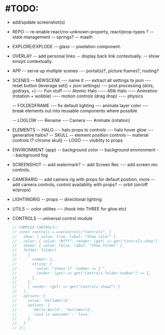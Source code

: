 # #TODO:

- add/update screenshot(s)

- REPO
  -- re-enable react/no-unknown-property, react/prop-types ?
  -- state management
  -- springs?
  -- maath

- EXPLORE/EXPLODE
  -- glass
  -- pixelation component.

- OVERLAY
  -- add personal links
  -- display back link contextually.
  -- show emojis contextually.

- APP
  -- serve up multiple scenes
  --- portal(s)?, picture frames?, routing?

- SCENES
  -- NEWSCENE
  --- name it
  --- extract all settings to json
  --- reset button (leverage set() + json settings)
  --- post processing (dots, godrays, +)
  --- Fun stuff
  ---- Atomic Halo
  ---- 45lb Halo
  ---- Animation (rotation + wobble)
  ---- motion controls (drag drop)
  ---- physics

  -- FOLDEDFRAME
  --- fix default lighting
  --- animate layer color
  --- break elements out into reusable components where possible

  -- LOGLOW
  --- Rename
  --- Camera
  --- Animate (rotation)

- ELEMENTS
  -- HALO
  --- halo props to controls
  --- halo hover glow
  --- generative halos?
  -- SKULL
  -- element position controls
  -- material controls (? chrome skull)
  -- LOGO
  --- visiblity to props

- ENVIRONMENT (app)
  -- background color
  -- background environment
  -- background fog

- SCREENSHOT
  -- add watermark?
  -- add Screen Rec
  --- add screen rec controls.

- CAMERARIG
  -- add camera rig with props for default position, more
  -- add camera controls, control availablity with props?
  -- orbit (on/off w/props)

- LIGHTINGRIG
  -- props
  -- directional lighting

- UTILS
  -- color utilites
  --- (hook into THREE for glow etc)

- CONTROLS
  -- universal control module
  ```javascript
  // COMPLEX CONTROLS~!
  // const controls = useControls("Controls", {
  //   show: { value: true, label: "Show color" },
  //   color: { value: "#fff", render: (get) => get("Controls.show") },
  //   show2: { value: false, label: "Show folder" },
  //   folder: folder(
  //     {
  //       number: 1,
  //       string: {
  //         value: "shown if `number >= 1`",
  //         render: (get) => get("Controls.folder.number") >= 1,
  //       },
  //     },
  //     { render: (get) => get("Controls.show2") }
  //   ),
  //   options: {
  //     value: 'helloWorld',
  //     options: {
  //       'Hello World': 'helloWorld',
  //       'Leva is awesome!': 'leva',
  //     },
  //   }
  // });
  ```
